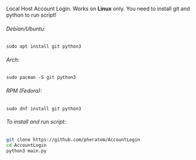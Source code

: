 Local Host Account Login. Works on **Linux** only.
You need to install git and python to run script!
###### Debian/Ubuntu:
`sudo apt install git python3`
###### Arch:
`sudo pacman -S git python3`
###### RPM (Fedora):
`sudo dnf install git python3`
###### To install and run script:
```sh
git clone https://github.com/pheratom/AccountLogin
cd AccountLogin
python3 main.py
```
